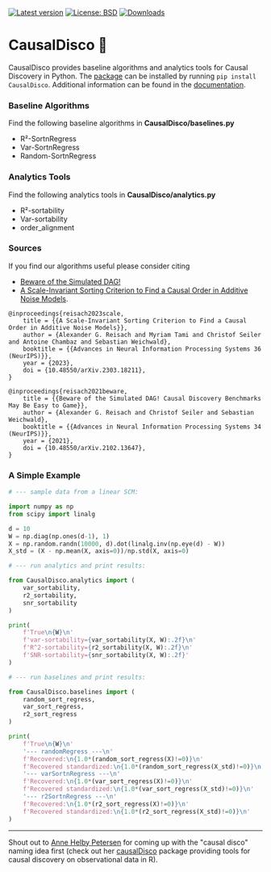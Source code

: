 [![Latest version](https://badge.fury.io/py/CausalDisco.svg)](https://badge.fury.io/py/CausalDisco)
[![License: BSD](https://img.shields.io/badge/License-BSD-blue.svg)](https://github.com/CausalDisco/CausalDisco/blob/main/LICENSE)
[![Downloads](https://static.pepy.tech/personalized-badge/CausalDisco?period=total&units=international_system&left_color=grey&right_color=green&left_text=Downloads)](https://pepy.tech/project/CausalDisco)


# CausalDisco 🪩

CausalDisco provides baseline algorithms and analytics tools for Causal Discovery in Python. The [package](https://pypi.org/project/CausalDisco/) can be installed by running `pip install CausalDisco`. Additional information can be found in the [documentation](https://causaldisco.github.io/CausalDisco/).

### Baseline Algorithms
Find the following baseline algorithms in __CausalDisco/baselines.py__
- R²-SortnRegress
- Var-SortnRegress
- Random-SortnRegress

### Analytics Tools
Find the following analytics tools in __CausalDisco/analytics.py__
- R²-sortability
- Var-sortability
- order_alignment

### Sources
If you find our algorithms useful please consider citing
- [Beware of the Simulated DAG!](https://proceedings.neurips.cc/paper_files/paper/2021/file/e987eff4a7c7b7e580d659feb6f60c1a-Supplemental.pdf)
- [A Scale-Invariant Sorting Criterion to Find a Causal Order in Additive Noise Models](https://arxiv.org/abs/2303.18211).
```
@inproceedings{reisach2023scale,
    title = {{A Scale-Invariant Sorting Criterion to Find a Causal Order in Additive Noise Models}},
    author = {Alexander G. Reisach and Myriam Tami and Christof Seiler and Antoine Chambaz and Sebastian Weichwald},
    booktitle = {{Advances in Neural Information Processing Systems 36 (NeurIPS)}},
    year = {2023},
    doi = {10.48550/arXiv.2303.18211},
}

@inproceedings{reisach2021beware,
    title = {{Beware of the Simulated DAG! Causal Discovery Benchmarks May Be Easy to Game}},
    author = {Alexander G. Reisach and Christof Seiler and Sebastian Weichwald},
    booktitle = {{Advances in Neural Information Processing Systems 34 (NeurIPS)}},
    year = {2021},
    doi = {10.48550/arXiv.2102.13647},
}
```

### A Simple Example
```python
# --- sample data from a linear SCM:

import numpy as np
from scipy import linalg

d = 10
W = np.diag(np.ones(d-1), 1)
X = np.random.randn(10000, d).dot(linalg.inv(np.eye(d) - W))
X_std = (X - np.mean(X, axis=0))/np.std(X, axis=0)

# --- run analytics and print results:

from CausalDisco.analytics import (
    var_sortability,
    r2_sortability,
    snr_sortability
)

print(
    f'True\n{W}\n'
    f'var-sortability={var_sortability(X, W):.2f}\n'
    f'R^2-sortability={r2_sortability(X, W):.2f}\n'
    f'SNR-sortability={snr_sortability(X, W):.2f}'
)

# --- run baselines and print results:

from CausalDisco.baselines import (
    random_sort_regress,
    var_sort_regress,
    r2_sort_regress
)

print(
    f'True\n{W}\n'
    '--- randomRegress ---\n'
    f'Recovered:\n{1.0*(random_sort_regress(X)!=0)}\n'
    f'Recovered standardized:\n{1.0*(random_sort_regress(X_std)!=0)}\n'
    '--- varSortnRegress ---\n'
    f'Recovered:\n{1.0*(var_sort_regress(X)!=0)}\n'
    f'Recovered standardized:\n{1.0*(var_sort_regress(X_std)!=0)}\n'
    '--- r2SortnRegress ---\n'
    f'Recovered:\n{1.0*(r2_sort_regress(X)!=0)}\n'
    f'Recovered standardized:\n{1.0*(r2_sort_regress(X_std)!=0)}\n'
)
```
---
Shout out to [Anne Helby Petersen](https://github.com/annennenne) for coming up with the "causal disco" naming idea first (check out her [causalDisco](https://cran.r-project.org/web/packages/causalDisco/index.html) package providing tools for causal discovery on observational data in R).
